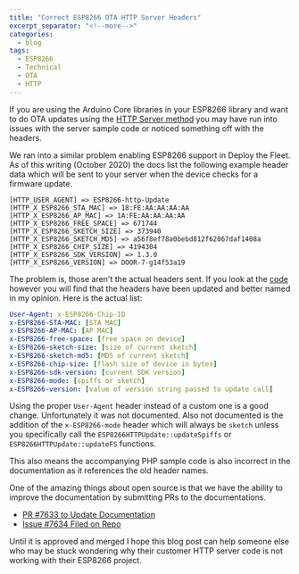 ```yaml
---
title: "Correct ESP8266 OTA HTTP Server Headers"
excerpt_separator: "<!--more-->"
categories:
  - blog
tags:
  - ESP8266
  - Technical
  - OTA
  - HTTP
---
```


If you are using the Arduino Core libraries in your ESP8266 library and want to do OTA updates using the [HTTP Server method](https://arduino-esp8266.readthedocs.io/en/latest/ota_updates/readme.html#http-server) you may have run into issues with the server sample code or noticed something off with the headers. 

<!--more-->

We ran into a similar problem enabling ESP8266 support in Deploy the Fleet. As of this writing (October 2020) the docs list the following example header data which will be sent to your server when the device checks for a firmware update.

```
[HTTP_USER_AGENT] => ESP8266-http-Update
[HTTP_X_ESP8266_STA_MAC] => 18:FE:AA:AA:AA:AA
[HTTP_X_ESP8266_AP_MAC] => 1A:FE:AA:AA:AA:AA
[HTTP_X_ESP8266_FREE_SPACE] => 671744
[HTTP_X_ESP8266_SKETCH_SIZE] => 373940
[HTTP_X_ESP8266_SKETCH_MD5] => a56f8ef78a0bebd812f62067daf1408a
[HTTP_X_ESP8266_CHIP_SIZE] => 4194304
[HTTP_X_ESP8266_SDK_VERSION] => 1.3.0
[HTTP_X_ESP8266_VERSION] => DOOR-7-g14f53a19
```

The problem is, those aren't the actual headers sent. If you look at the [code](https://github.com/esp8266/Arduino/blob/70e4457041eeb723033fc8011f3d724245d004ae/libraries/ESP8266httpUpdate/src/ESP8266httpUpdate.cpp#L262) however you will find that the headers have been updated and better named in my opinion. Here is the actual list:

```yaml
User-Agent: x-ESP8266-Chip-ID
x-ESP8266-STA-MAC: [STA MAC]
x-ESP8266-AP-MAC: [AP MAC]
x-ESP8266-free-space: [free space on device]
x-ESP8266-sketch-size: [size of current sketch]
x-ESP8266-sketch-md5: [MD5 of current sketch]
x-ESP8266-chip-size: [flash size of device in bytes]
x-ESP8266-sdk-version: [current SDK version]
x-ESP8266-mode: [spiffs or sketch]
x-ESP8266-version: [value of version string passed to update call]
```

Using the proper `User-Agent` header instead of a custom one is a good change. Unfortunately it was not documented. Also not documented is the addition of the `x-ESP8266-mode` header which will always be `sketch` unless you specifically call the `ESP8266HTTPUpdate::updateSpiffs` or `ESP8266HTTPUpdate::updateFS` functions.

This also means the accompanying PHP sample code is also incorrect in the documentation as it references the old header names.

One of the amazing things about open source is that we have the ability to improve the documentation by submitting PRs to the documentations.

  - [PR #7633 to Update Documentation](https://github.com/esp8266/Arduino/pull/7633)
  - [Issue #7634 Filed on Repo](https://github.com/esp8266/Arduino/issues/7634)

Until it is approved and merged I hope this blog post can help someone else who may be stuck wondering why their customer HTTP server code is not working with their ESP8266 project.
